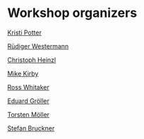
<!--
# Program committee
-->

# Workshop organizers

[Kristi Potter](index.html)

[Rüdiger Westermann]()

[Christoph Heinzl]()

[Mike Kirby]()

[Ross Whitaker]()

[Eduard Gröller]()

[Torsten Möller]()

[Stefan Bruckner]()


